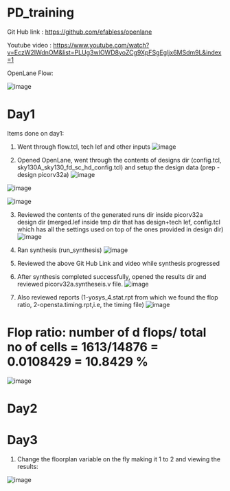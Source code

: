 # PD_training
Git Hub link : https://github.com/efabless/openlane

Youtube video : https://www.youtube.com/watch?v=EczW2IWdnOM&list=PLUg3wIOWD8yoZCg9XpFSgEgljx6MSdm9L&index=1

OpenLane Flow:

![image](https://github.com/user-attachments/assets/54a4d783-2a63-4818-85d3-17ae6176da4b)

# Day1
Items done on day1:

1) Went through flow.tcl, tech lef and other inputs
![image](https://github.com/user-attachments/assets/17baac1a-ea64-4595-b000-30bc62106370)

2) Opened OpenLane, went through the contents of designs dir (config.tcl, sky130A_sky130_fd_sc_hd_config.tcl) and setup the design data (prep -design picorv32a)
![image](https://github.com/user-attachments/assets/cfaa2599-55e4-45bb-a1d8-6454474604dc)

![image](https://github.com/user-attachments/assets/9c5f9221-e681-4c0c-8de9-eded7a6d5bd8)

![image](https://github.com/user-attachments/assets/6959c36d-3cc9-46d9-afce-b540d9993516)

3) Reviewed the contents of the generated runs dir inside picorv32a design dir (merged.lef inside tmp dir that has design+tech lef, config.tcl which has all the settings used on top of the ones provided in design dir)
![image](https://github.com/user-attachments/assets/1d115738-6579-4b40-a193-75dc496d53d3)

4) Ran synthesis (run_synthesis)
![image](https://github.com/user-attachments/assets/f5d6ac12-b52e-4196-8f60-892191a834ed)

5) Reviewed the above Git Hub Link and video while synthesis progressed
6) After synthesis completed successfully, opened the results dir and reviewed picorv32a.syntheseis.v file.
 ![image](https://github.com/user-attachments/assets/fd8628f5-ab2f-41ee-a4e7-7c6a2f15e9e4)

7) Also reviewed reports (1-yosys_4.stat.rpt from which we found the flop ratio, 2-opensta.timing.rpt,i.e, the timing file)
![image](https://github.com/user-attachments/assets/9a57bc54-97ed-41c6-9518-7d1093425b2e)

# Flop ratio: number of d flops/ total no of cells = 1613/14876 = 0.0108429 = 10.8429 %
![image](https://github.com/user-attachments/assets/2fff59e5-6d97-495d-85fa-6496ee1f7691)


# Day2






# Day3
1) Change the floorplan variable on the fly making it 1 to 2 and viewing the results:

![image](https://github.com/user-attachments/assets/ac1e0246-fcf3-4831-86ee-efb9fbfe5448)




